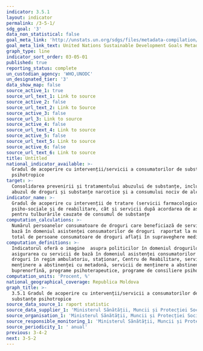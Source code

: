 ```yaml
---
indicator: 3.5.1
layout: indicator
permalink: /3-5-1/
sdg_goal: '3'
data_non_statistical: false
goal_meta_link: 'http://unstats.un.org/sdgs/files/metadata-compilation/Metadata-Goal-3.pdf'
goal_meta_link_text: United Nations Sustainable Development Goals Metadata (pdf 865kB)
graph_type: line
indicator_sort_order: 03-05-01
published: true
reporting_status: complete
un_custodian_agency: 'WHO,UNODC'
un_designated_tier: '3'
data_show_map: false
source_active_1: true
source_url_text_1: Link to source
source_active_2: false
source_url_text_2: Link to Source
source_active_3: false
source_url_3: Link to source
source_active_4: false
source_url_text_4: Link to source
source_active_5: false
source_url_text_5: Link to source
source_active_6: false
source_url_text_6: Link to source
title: Untitled
national_indicator_available: >-
  Gradul de acoperire cu intervenții/servicii a consumatorilor de substanțe
  psihotropice
target: >-
  Consolidarea prevenirii și tratamentului abuzului de substanțe, inclusiv
  abuzul de droguri și substanțe narcotice și a consumului nociv de alcool
indicator_name: >-
  Gradul de acoperire cu intervenții de tratare (servicii farmacologice,
  psiho-sociale și de reabilitare, cât și servicii după acordarea de asistență)
  pentru tulburările cauzate de consumul de substanțe
computation_calculations: >-
  Numărul persoanelor consumatoare de droguri care beneficiază de servicii de
  bază în domeniul asistenței consumatorilor de droguri  raportat la numărul
  total de persoane consumatoare de droguri aflați în supraveghere medicală *100
computation_definitions: >-
  Indicatorul oferă o imagine  asupra politicilor în domeniul drogurilor,
  asigurarea cu servicii de bază în domeniul asistenței consumatorilor de
  droguri în regim ambulatoriu, staționar, Centru de Reabilitare, servicii de
  menținere a abstinenței cu metadonă, servicii de menținere a abstinenței cu
  buprenorfină, programe psihoterapeutice, programe de consiliere psihologică.
computation_units: 'Procent, %'
national_geographical_coverage: Republica Moldova
graph_title: >-
  3.5.1 Gradul de acoperire cu intervenții/servicii a consumatorilor de
  substanțe psihotropice
source_data_source_1: raport statistic
source_data_supplier_1: 'Ministerul Sănătății, Muncii și Protecției Sociale'
source_organisation_1: 'Ministerul Sănătății, Muncii și Protecției Sociale'
source_responsible_monitoring_1: 'Ministerul Sănătății, Muncii și Protecției Sociale'
source_periodicity_1: ' anual'
previous: 3-4-2
next: 3-5-2
---
```

